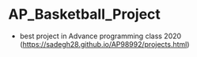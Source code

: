 # AP_Basketball_Project
* best project in Advance programming class 2020 (https://sadegh28.github.io/AP98992/projects.html)
 
